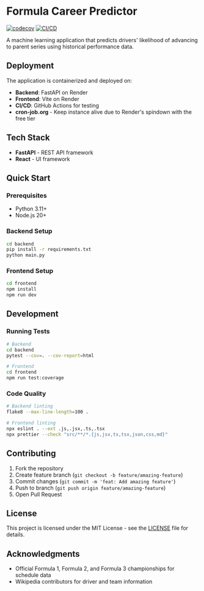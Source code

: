 # Formula Career Predictor

[![codecov](https://codecov.io/gh/jakmate/formula-career-predictor/branch/main/graph/badge.svg)](https://codecov.io/gh/jakmate/formula-career-predictor)
[![CI/CD](https://github.com/jakmate/formula-career-predictor/workflows/CI%2FCD/badge.svg)](https://github.com/jakmate/formula-career-predictor/actions)

A machine learning application that predicts drivers' likelihood of advancing to parent series using historical performance data.

## Deployment

The application is containerized and deployed on:
- **Backend**: FastAPI on Render
- **Frontend**: Vite on Render
- **CI/CD**: GitHub Actions for testing
- **cron-job.org** - Keep instance alive due to Render's spindown with the free tier

## Tech Stack

- **FastAPI** - REST API framework
- **React** - UI framework

## Quick Start

### Prerequisites
- Python 3.11+
- Node.js 20+

### Backend Setup
```bash
cd backend
pip install -r requirements.txt
python main.py
```

### Frontend Setup
```bash
cd frontend
npm install
npm run dev
```

## Development

### Running Tests
```bash
# Backend
cd backend
pytest --cov=. --cov-report=html

# Frontend
cd frontend
npm run test:coverage
```

### Code Quality
```bash
# Backend linting
flake8 --max-line-length=100 .

# Frontend linting
npx eslint . --ext .js,.jsx,.ts,.tsx
npx prettier --check "src/**/*.{js,jsx,ts,tsx,json,css,md}"
```

## Contributing

1. Fork the repository
2. Create feature branch (`git checkout -b feature/amazing-feature`)
3. Commit changes (`git commit -m 'feat: Add amazing feature'`)
4. Push to branch (`git push origin feature/amazing-feature`)
5. Open Pull Request

## License

This project is licensed under the MIT License - see the [LICENSE](LICENSE) file for details.

## Acknowledgments

- Official Formula 1, Formula 2, and Formula 3 championships for schedule data
- Wikipedia contributors for driver and team information